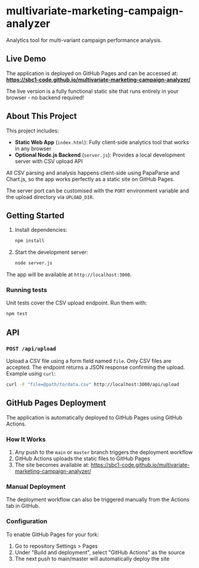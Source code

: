 # multivariate-marketing-campaign-analyzer

Analytics tool for multi-variant campaign performance analysis.

## Live Demo

The application is deployed on GitHub Pages and can be accessed at:
**https://sbc1-code.github.io/multivariate-marketing-campaign-analyzer/**

The live version is a fully functional static site that runs entirely in your browser - no backend required!

## About This Project

This project includes:
- **Static Web App** (`index.html`): Fully client-side analytics tool that works in any browser
- **Optional Node.js Backend** (`server.js`): Provides a local development server with CSV upload API

All CSV parsing and analysis happens client-side using PapaParse and Chart.js, so the app works perfectly as a static site on GitHub Pages.

The server port can be customised with the `PORT` environment variable and the
upload directory via `UPLOAD_DIR`.

## Getting Started

1. Install dependencies:
   ```bash
   npm install
   ```
2. Start the development server:
   ```bash
   node server.js
   ```
The app will be available at `http://localhost:3000`.

### Running tests

Unit tests cover the CSV upload endpoint. Run them with:

```bash
npm test
```

## API

### `POST /api/upload`
Upload a CSV file using a form field named `file`. Only CSV files are
accepted. The endpoint returns a JSON response confirming the upload. Example
using `curl`:

```bash
curl -F "file=@path/to/data.csv" http://localhost:3000/api/upload
```

## GitHub Pages Deployment

The application is automatically deployed to GitHub Pages using GitHub Actions.

### How It Works

1. Any push to the `main` or `master` branch triggers the deployment workflow
2. GitHub Actions uploads the static files to GitHub Pages
3. The site becomes available at: https://sbc1-code.github.io/multivariate-marketing-campaign-analyzer/

### Manual Deployment

The deployment workflow can also be triggered manually from the Actions tab in GitHub.

### Configuration

To enable GitHub Pages for your fork:
1. Go to repository Settings > Pages
2. Under "Build and deployment", select "GitHub Actions" as the source
3. The next push to main/master will automatically deploy the site
